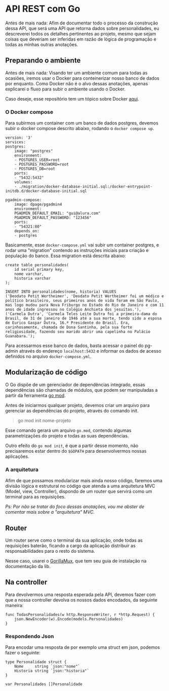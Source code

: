 # **API REST com Go**
Antes de mais nada: Afim de documentar todo o processo da construção dessa API, que será uma API que retorna dados sobre personalidades, eu descreverei todos os detalhes pertinentes ao projeto, mesmo que sejam coisas que deveriam ser inferidas em razão de lógica de programação e todas as minhas outras anotações.

## **Preparando o ambiente**
Antes de mais nada: Visando ter um ambiente comum para todas as ocasiões, iremos usar o Docker para conteinerizar nosso banco de dados por enquanto. Como Docker não é o alvo dessas anotações, apenas explicarei o fluxo para subir o ambiente usando o Docker.

Caso deseje, esse repositório tem um tópico sobre Docker [aqui](https://github.com/ropehapi/caderno/Tecnologias/Docker).

### **O Docker compose**
Para subirmos um container com um banco de dados postgres, devemos subir o docker compose descrito abaixo, rodando o `docker compose up`.

    version: '3'
    services:
    postgres:
        image: "postgres"
        environment:
        - POSTGRES_USER=root
        - POSTGRES_PASSWORD=root
        - POSTGRES_DB=root      
        ports:
        - "5432:5432"
        volumes:
        - ./migration/docker-database-initial.sql:/docker-entrypoint-initdb.d/docker-database-initial.sql   

    pgadmin-compose:
        image: dpage/pgadmin4
        environment:
        PGADMIN_DEFAULT_EMAIL: "gui@alura.com"
        PGADMIN_DEFAULT_PASSWORD: "123456"
        ports:
        - "54321:80"
        depends_on:
        - postgres

Basicamente, esse `docker-compose.yml` vai subir um container postgres, e rodar uma "migration" contendo as instruções iniciais para criação e população do banco. Essa migration está descrita abaixo:

    create table personalidades(
        id serial primary key,
        nome varchar,
        historia varchar
    );

    INSERT INTO personalidades(nome, historia) VALUES
    ('Deodato Petit Wertheimer', 'Deodato Petit Wertheimer foi um médico e político brasileiro, seus primeiros anos de vida foram em São Paulo, mas logo mudou para Nova Friburgo no Estado do Rio de Janeiro e com 11 anos de idade ingressou no Colégio Anchieta dos jesuítas.'),
    ('Carmela Dutra', 'Carmela Teles Leite Dutra foi a primeira-dama do Brasil, de 31 de janeiro de 1946 até a sua morte, tendo sido a esposa de Eurico Gaspar Dutra, 16.º Presidente do Brasil. Era, carinhosamente, chamada de Dona Santinha, pela sua forte religiosidade, fazendo seu marido abrir uma capelinha no Palácio Guanabara.');

Para acessarmos esse banco de dados, basta acessar o painel do pg-admin através do endereço `localhost:5432` e informar os dados de acesso definidos no arquivo `docker-compose.yml`.
## **Modularização de código**
O Go dispõe de um gerenciador de dependências integrado, essas dependências são chamadas de módulos, que podem ser manipuladas a partir da ferramenta  [go mod](https://go.dev/ref/mod).

Antes de iniciarmos qualquer projeto, devemos criar um arquivo para gerenciar as dependências do projeto, através do comando init.

> go mod init nome-projeto

Esse comando gerará um arquivo `go.mod`, contendo algumas parametrizações do projeto e todas as suas dependências.

Outro efeito do `go mod init`, é que a partir desse momento, não precisaremos estar dentro do `$GOPATH` para desenvolvermos nossas aplicações.

### **A arquitetura**
Afim de que possamos modularizar mais ainda nosso código, faremos uma divisão lógica e estrutural no código que atenda a uma arquitetura MVC (Model, view, Controller), dispondo de um router que servirá como um terminal para as requisições.

*Ps: Por não se tratar do foco dessas anotações, vou me abster de comentar mais sobre a "arquitetura" MVC.*

## **Router**
Um router serve como o terminal da sua aplicação, onde todas as requisições baterão, ficando a cargo da aplicação distribuir as responsabilidades para o resto do sistema.

Nesse caso, usarei o [GorillaMux](https://github.com/gorilla/mux), que tem seu guia de instalação na documentação da lib.

## **Na controller**
Para devolvermos uma resposta esperada pela API, devemos fazer com que a nossa controller devolva os nossos dados encodados, da seguinte maneira:

    func TodasPersonalidades(w http.ResponseWriter, r *http.Request) {
        json.NewEncoder(w).Encode(models.Personalidades)
    }
### **Respondendo Json**
Para encodar uma resposta de por exemplo uma struct em json, podemos fazer o seguinte:

    type Personalidade struct {
        Nome     string `json:"nome"`
        Historia string `json:"historia"`
    }   

    var Personalidades []Personalidade
